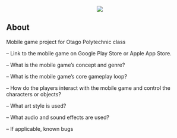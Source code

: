 <a name="Fresh-Catch">
<p align="center"><img width:100% src="https://github.com/LiamMcKenzie/Fishing-game/assets/90590068/68d08d07-6593-4cf7-9c08-f679d4493310"></p>

<a name="about"></a>
## About
Mobile game project for Otago Polytechnic class

– Link to the mobile game on Google Play Store or Apple App Store.

– What is the mobile game’s concept and genre?

– What is the mobile game’s core gameplay loop?

– How do the players interact with the mobile game and control the characters or objects?

– What art style is used?

– What audio and sound effects are used?

– If applicable, known bugs
